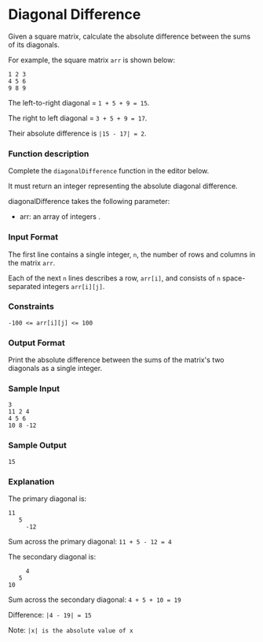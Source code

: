 # Diagonal Difference

Given a square matrix, calculate the absolute difference between the sums of its diagonals.

For example, the square matrix `arr` is shown below:

```
1 2 3
4 5 6
9 8 9  
```
The left-to-right diagonal = `1 + 5 + 9 = 15`. 

The right to left diagonal = `3 + 5 + 9 = 17`. 

Their absolute difference is `|15 - 17| = 2`.

### Function description

Complete the `diagonalDifference` function in the editor below. 

It must return an integer representing the absolute diagonal difference.

diagonalDifference takes the following parameter:

- arr: an array of integers .

### Input Format

The first line contains a single integer, `n`, the number of rows and columns in the matrix `arr`.

Each of the next `n` lines describes a row, `arr[i]`, and consists of `n` space-separated integers `arr[i][j]`.

### Constraints

```
-100 <= arr[i][j] <= 100
```

### Output Format

Print the absolute difference between the sums of the matrix's two diagonals as a single integer.

### Sample Input

```
3
11 2 4
4 5 6
10 8 -12
```

### Sample Output

```
15
```

### Explanation

The primary diagonal is:

```
11
   5
     -12
```

Sum across the primary diagonal: `11 + 5 - 12 = 4`

The secondary diagonal is:

```
     4
   5
10
```
Sum across the secondary diagonal: `4 + 5 + 10 = 19`

Difference: `|4 - 19| = 15`

Note: `|x| is the absolute value of x`